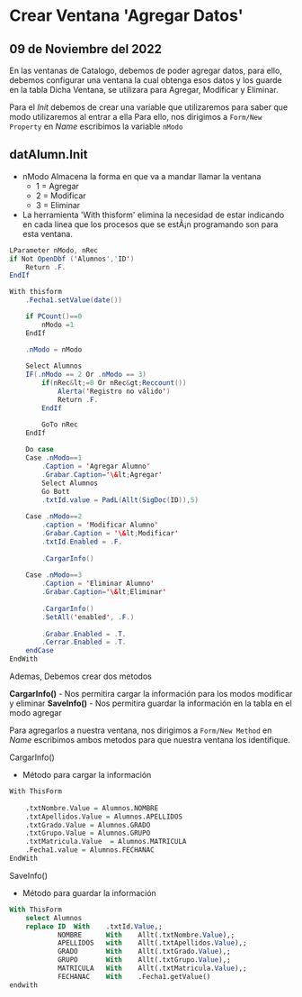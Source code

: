 # Crear Ventana 'Agregar Datos'

## 09 de Noviembre del 2022

En las ventanas de Catalogo, debemos de poder agregar datos, para ello, debemos configurar una ventana la cual obtenga esos datos y los guarde en la tabla
Dicha Ventana, se utilizara para Agregar, Modificar y Eliminar.

Para el *Init* debemos de crear una variable que utilizaremos para saber que modo utilizaremos al entrar a ella
Para ello, nos dirigimos a ```Form/New Property``` en *Name* escribimos la variable ```nModo```

## datAlumn.Init
* nModo Almacena la forma en que va a mandar llamar la ventana
    * 1 = Agregar
    * 2 = Modificar
    * 3 = Eliminar
* La herramienta 'With thisform' elimina la necesidad de estar indicando en cada linea que los procesos que se estÃ¡n programando son para esta ventana.
``` java
LParameter nModo, nRec
if Not OpenDbf ('Alumnos','ID')
	Return .F.
EndIf

With thisform
	.Fecha1.setValue(date())

	if PCount()==0
		nModo =1
	EndIf

	.nModo = nModo
	
	Select Alumnos
	IF(.nModo == 2 Or .nModo == 3)
		if(nRec&lt;=0 Or nRec&gt;Reccount())
			Alerta('Registro no válido')
			Return .F.
		EndIf

		GoTo nRec
	EndIf
	
	Do case
	Case .nModo==1
		.Caption = 'Agregar Alumno'
		.Grabar.Caption='\&lt;Agregar'
		Select Alumnos
		Go Bott
		.txtId.value = PadL(Allt(SigDoc(ID)),5)
	
	Case .nModo==2
		.caption = 'Modificar Alumno'
		.Grabar.Caption = '\&lt;Modificar'
		.txtId.Enabled = .F.
		
		.CargarInfo()
	
	Case .nModo==3
		.Caption = 'Eliminar Alumno'
		.Grabar.Caption='\&lt;Eliminar'
		
		.CargarInfo()
		.SetAll('enabled', .F.)
		
		.Grabar.Enabled = .T.
		.Cerrar.Enabled = .T.			
	endCase		
EndWith
```

Ademas, Debemos crear dos metodos

**CargarInfo()** - Nos permitira cargar la información para los modos modificar y eliminar
**SaveInfo()** - Nos permitira guardar la información en la tabla en el modo agregar

Para agregarlos a nuestra ventana, nos dirigimos a ```Form/New Method``` en *Name* escribimos ambos metodos para que nuestra ventana los identifique. 


CargarInfo()
- Método para cargar la información
```R
With ThisForm
	
	.txtNombre.Value = Alumnos.NOMBRE
	.txtApellidos.Value = Alumnos.APELLIDOS
	.txtGrado.Value = Alumnos.GRADO
	.txtGrupo.Value = Alumnos.GRUPO
	.txtMatricula.Value  = Alumnos.MATRICULA
	.Fecha1.value = Alumnos.FECHANAC
EndWith
```


SaveInfo()
- Método para guardar la información
```sql
With ThisForm
	select Alumnos
	replace	ID 	With 	.txtId.Value,;
			NOMBRE	 	With 	Allt(.txtNombre.Value),;
			APELLIDOS 	with 	Allt(.txtApellidos.Value),;
			GRADO		With 	Allt(.txtGrado.Value),;
			GRUPO 		With	Allt(.txtGrupo.Value),;
			MATRICULA 	With 	Allt(.txtMatricula.Value),;
			FECHANAC 	With 	.Fecha1.getValue()
endwith
```